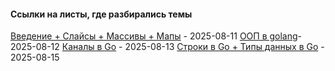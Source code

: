 #### Ссылки на листы, где разбирались темы
[Введение + Слайсы + Массивы + Мапы](obsidian://open?vault=Learn&file=Daily%2F2025-08-11) - 2025-08-11
[ООП в golang](obsidian://open?vault=Learn&file=Daily%2F2025-08-12)- 2025-08-12
[Каналы в Go](obsidian://open?vault=Learn&file=Daily%2F2025-08-13) - 2025-08-13
[Строки в Go + Типы данных в Go](obsidian://open?vault=Learn&file=Daily%2F2025-08-15) - 2025-08-15





